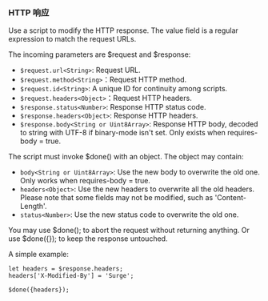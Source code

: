 ### HTTP 响应

Use a script to modify the HTTP response. The value field is a regular expression to match the request URLs.

The incoming parameters are $request and $response:

* `$request.url<String>`: Request URL.
* `$request.method<String>`：Request HTTP method.
* `$request.id<String>`: A unique ID for continuity among scripts.
* `$request.headers<Object>`：Request HTTP headers.
* `$response.status<Number>`: Response HTTP status code.
* `$response.headers<Object>`: Response HTTP headers.
* `$response.body<String or Uint8Array>`: Response HTTP body, decoded to string with UTF-8 if binary-mode isn't set. Only exists when requires-body = true.

The script must invoke $done() with an object. The object may contain:

* `body<String or Uint8Array>`: Use the new body to overwrite the old one. Only works when requires-body = true.
* `headers<Object>`: Use the new headers to overwrite all the old headers. Please note that some fields may not be modified, such as 'Content-Length'.
* `status<Number>`: Use the new status code to overwrite the old one.

You may use $done(); to abort the request without returning anything. Or use $done({}); to keep the response untouched.

A simple example:

```
let headers = $response.headers;
headers['X-Modified-By'] = 'Surge';

$done({headers});
```


